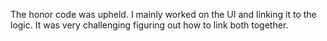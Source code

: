 The honor code was upheld. I mainly worked on the UI
and linking it to the logic. It was very challenging figuring
out how to link both together.